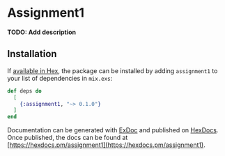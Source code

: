 # Assignment1

**TODO: Add description**

## Installation

If [available in Hex](https://hex.pm/docs/publish), the package can be installed
by adding `assignment1` to your list of dependencies in `mix.exs`:

```elixir
def deps do
  [
    {:assignment1, "~> 0.1.0"}
  ]
end
```

Documentation can be generated with [ExDoc](https://github.com/elixir-lang/ex_doc)
and published on [HexDocs](https://hexdocs.pm). Once published, the docs can
be found at [https://hexdocs.pm/assignment1](https://hexdocs.pm/assignment1).

